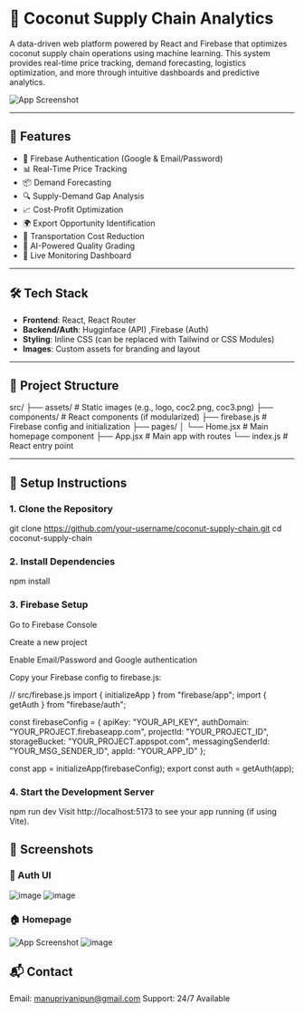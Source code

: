 # 🥥 Coconut Supply Chain Analytics

A data-driven web platform powered by React and Firebase that optimizes coconut supply chain operations using machine learning. This system provides real-time price tracking, demand forecasting, logistics optimization, and more through intuitive dashboards and predictive analytics.

![App Screenshot](![image](https://github.com/user-attachments/assets/eec2184b-327e-4222-b503-bf3c13648638))

---

## 🚀 Features

- 🔐 Firebase Authentication (Google & Email/Password)
- 📊 Real-Time Price Tracking
- 📦 Demand Forecasting
- 🔍 Supply-Demand Gap Analysis
- 📈 Cost-Profit Optimization
- 🌍 Export Opportunity Identification
- 🚚 Transportation Cost Reduction
- 🧠 AI-Powered Quality Grading
- 📡 Live Monitoring Dashboard

---

## 🛠️ Tech Stack

- **Frontend**: React, React Router
- **Backend/Auth**: Hugginface (API) ,Firebase (Auth)
- **Styling**: Inline CSS (can be replaced with Tailwind or CSS Modules)
- **Images**: Custom assets for branding and layout

---

## 📁 Project Structure
src/
├── assets/ # Static images (e.g., logo, coc2.png, coc3.png)
├── components/ # React components (if modularized)
├── firebase.js # Firebase config and initialization
├── pages/
│ └── Home.jsx # Main homepage component
├── App.jsx # Main app with routes
└── index.js # React entry point


---

## 🔧 Setup Instructions

### 1. Clone the Repository

git clone https://github.com/your-username/coconut-supply-chain.git
cd coconut-supply-chain


### 2. Install Dependencies
npm install

### 3. Firebase Setup
Go to Firebase Console

Create a new project

Enable Email/Password and Google authentication

Copy your Firebase config to firebase.js:


// src/firebase.js
import { initializeApp } from "firebase/app";
import { getAuth } from "firebase/auth";

const firebaseConfig = {
  apiKey: "YOUR_API_KEY",
  authDomain: "YOUR_PROJECT.firebaseapp.com",
  projectId: "YOUR_PROJECT_ID",
  storageBucket: "YOUR_PROJECT.appspot.com",
  messagingSenderId: "YOUR_MSG_SENDER_ID",
  appId: "YOUR_APP_ID"
};

const app = initializeApp(firebaseConfig);
export const auth = getAuth(app);

### 4. Start the Development Server

npm run dev
Visit http://localhost:5173 to see your app running (if using Vite).

## 📸 Screenshots
### 🔐 Auth UI
![image](https://github.com/user-attachments/assets/20d978d7-542a-4143-9cd7-a638ebfd1ff7)
![image](https://github.com/user-attachments/assets/ef5a5568-23d2-4831-b1b8-3a37c209ec7b)

### 🏠 Homepage
![App Screenshot](![image](https://github.com/user-attachments/assets/eec2184b-327e-4222-b503-bf3c13648638))
![image](https://github.com/user-attachments/assets/b2164dab-629a-410f-90c0-05a71f34eb57)

## 📬 Contact
Email: manupriyanipun@gmail.com
Support: 24/7 Available

